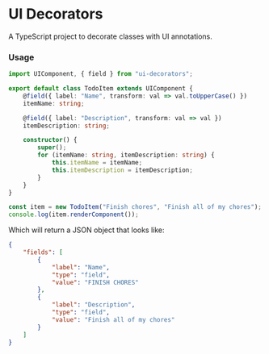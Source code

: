 # UI Decorators

A TypeScript project to decorate classes with UI annotations.


### Usage

```typescript
import UIComponent, { field } from "ui-decorators";

export default class TodoItem extends UIComponent {
    @field({ label: "Name", transform: val => val.toUpperCase() })
    itemName: string;

    @field({ label: "Description", transform: val => val })
    itemDescription: string;

    constructor() {
        super();
        for (itemName: string, itemDescription: string) {
            this.itemName = itemName;
            this.itemDescription = itemDescription;
        }
    }
}

const item = new TodoItem("Finish chores", "Finish all of my chores");
console.log(item.renderComponent());
```

Which will return a JSON object that looks like:

```json
{
    "fields": [
        {
            "label": "Name",
            "type": "field",
            "value": "FINISH CHORES"
        },
        {
            "label": "Description",
            "type": "field",
            "value": "Finish all of my chores"
        }
    ]
}
```